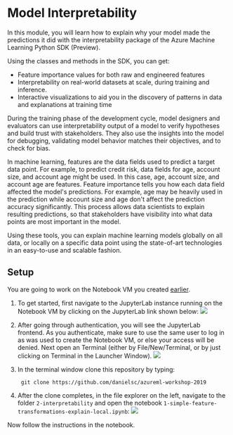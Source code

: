 # Model Interpretability

In this module, you will learn how to explain why your model made the predictions it did with the interpretability package of the Azure Machine Learning Python SDK (Preview).

Using the classes and methods in the SDK, you can get:

- Feature importance values for both raw and engineered features
- Interpretability on real-world datasets at scale, during training and inference.
- Interactive visualizations to aid you in the discovery of patterns in data and explanations at training time

During the training phase of the development cycle, model designers and evaluators can use interpretability output of a model to verify hypotheses and build trust with stakeholders. They also use the insights into the model for debugging, validating model behavior matches their objectives, and to check for bias.

In machine learning, features are the data fields used to predict a target data point. For example, to predict credit risk, data fields for age, account size, and account age might be used. In this case, age, account size, and account age are features. Feature importance tells you how each data field affected the model's predictions. For example, age may be heavily used in the prediction while account size and age don't affect the prediction accuracy significantly. This process allows data scientists to explain resulting predictions, so that stakeholders have visibility into what data points are most important in the model.

Using these tools, you can explain machine learning models globally on all data, or locally on a specific data point using the state-of-art technologies in an easy-to-use and scalable fashion.

## Setup

You are going to work on the Notebook VM you created [earlier](../1-new-workspace/1-setup-compute.md). 

1. To get started, first navigate to the JupyterLab instance running on the Notebook VM by clicking on the JupyterLab link shown below:
![](log_in.png)

1. After going through authentication, you will see the JupyterLab frontend. As you authenticate, make sure to use the same user to log in as was used to create the Notebook VM, or else your access will be denied. Next open an Terminal (either by File/New/Terminal, or by just clicking on Terminal in the Launcher Window).
![](terminal.png)

1. In the terminal window clone this repository by typing:

        git clone https://github.com/danielsc/azureml-workshop-2019

2. After the clone completes, in the file explorer on the left, navigate to the folder `2-interpretability` and open the notebook `1-simple-feature-transformations-explain-local.ipynb`:
![](notebook.png)

Now follow the instructions in the notebook.



